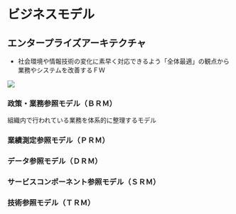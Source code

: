 # ビジネスモデル


## エンタープライズアーキテクチャ
- 社会環境や情報技術の変化に素早く対応できるよう「全体最適」の観点から業務やシステムを改善するＦＷ


![](https://github.com/MediumMountain/Study_Architect/tree/main/PICTURE/Strategy/EA.png)


### 政策・業務参照モデル（ＢＲＭ）
組織内で行われている業務を体系的に整理するモデル


### 業績測定参照モデル（ＰＲＭ）


### データ参照モデル（ＤＲＭ）


### サービスコンポーネント参照モデル（ＳＲＭ）

### 技術参照モデル（ＴＲＭ）


### 
### 
